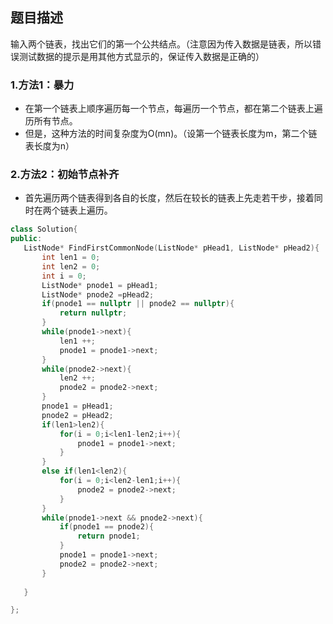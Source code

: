 
## 题目描述
输入两个链表，找出它们的第一个公共结点。（注意因为传入数据是链表，所以错误测试数据的提示是用其他方式显示的，保证传入数据是正确的）


### 1.方法1：暴力
* 在第一个链表上顺序遍历每一个节点，每遍历一个节点，都在第二个链表上遍历所有节点。  
* 但是，这种方法的时间复杂度为O(mn)。（设第一个链表长度为m，第二个链表长度为n）

### 2.方法2：初始节点补齐
 * 首先遍历两个链表得到各自的长度，然后在较长的链表上先走若干步，接着同时在两个链表上遍历。
 
 ```c++
 class Solution{
 public:
    ListNode* FindFirstCommonNode(ListNode* pHead1, ListNode* pHead2){
        int len1 = 0;
        int len2 = 0;
        int i = 0;
        ListNode* pnode1 = pHead1;
        ListNode* pnode2 =pHead2;
        if(pnode1 == nullptr || pnode2 == nullptr){
            return nullptr;
        }
        while(pnode1->next){
            len1 ++;
            pnode1 = pnode1->next;
        }
        while(pnode2->next){
            len2 ++;
            pnode2 = pnode2->next;
        }
        pnode1 = pHead1;
        pnode2 = pHead2;
        if(len1>len2){
            for(i = 0;i<len1-len2;i++){
                pnode1 = pnode1->next;
            }
        }
        else if(len1<len2){
            for(i = 0;i<len2-len1;i++){
                pnode2 = pnode2->next;
            }
        }
        while(pnode1->next && pnode2->next){
            if(pnode1 == pnode2){
                return pnode1;
            }
            pnode1 = pnode1->next;
            pnode2 = pnode2->next;
        }
   
    }
 
 };
 
 ```
